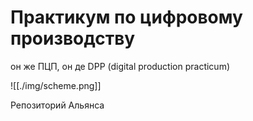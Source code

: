 # Практикум по цифровому производству

он же ПЦП, он де DPP (digital production practicum)

![[./img/scheme.png]]

Репозиторий Альянса
